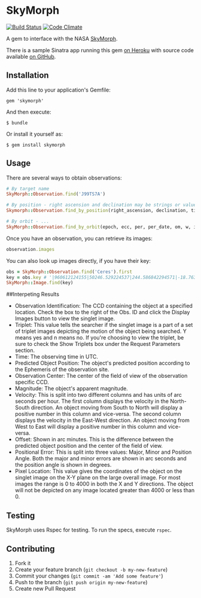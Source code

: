 # SkyMorph

[![Build Status](https://travis-ci.org/spaceappsatlanta/skymorph.png?branch=master)](https://travis-ci.org/spaceappsatlanta/skymorph)
[![Code Climate](https://codeclimate.com/github/spaceappsatlanta/skymorph.png)](https://codeclimate.com/github/spaceappsatlanta/skymorph)

A gem to interface with the NASA [SkyMorph](http://skyview.gsfc.nasa.gov/skymorph/skymorph.html).

There is a sample Sinatra app running this gem [on Heroku](http://skymorph.herokuapp.com/) with source code available [on GitHub](https://github.com/spaceappsatlanta/skynotra).

## Installation

Add this line to your application's Gemfile:

    gem 'skymorph'

And then execute:

    $ bundle

Or install it yourself as:

    $ gem install skymorph

## Usage

There are several ways to obtain observations:

```ruby
# By target name
SkyMorph::Observation.find('J99TS7A')

# By position - right ascension and declination may be strings or value objects
Skymorph::Observation.find_by_position(right_ascension, declination, time)

# By orbit - ...
SkyMorph::Observation.find_by_orbit(epoch, ecc, per, per_date, om, w, i, h)
```

Once you have an observation, you can retrieve its images:

```ruby
observation.images
```

You can also look up images directly, if you have their key:

```ruby
obs = SkyMorph::Observation.find('Ceres').first
key = obs.key # '|960612124155|50246.529224537|244.586842294571|-18.7630733314539|244.964565|-18.55884|7.30|-32.09|-4.65|0.05|0.04|-19.63|2942.15100272039|2568.62273640486|y|'
SkyMorph::Image.find(key)
```
##Interpeting Results

* Observation Identification: The CCD containing the object at a specified location. Check the box to the right of the Obs. ID and click the Display Images button to view the singlet image.
* Triplet: This value tells the searcher if the singlet image is a part of a set of triplet images depicting the motion of the object being searched. Y means yes and n means no. If you're choosing to view the triplet, be sure to check the Show Triplets box under the Request Parameters section.
* Time: The observing time in UTC.
* Predicted Object Position: The object's predicted position according to the Ephemeris of the observation site.
* Observation Center: The center of the field of view of the observation specific CCD.
* Magnitude: The object's apparent magnitude.
* Velocity: This is split into two different columns and has units of arc seconds per hour. The first column displays the velocity in the North-South direction. An object moving from South to North will display a positive number in this column and vice-versa. The second column displays the velocity in the East-West direction. An object moving from West to East will display a positive number in this column and vice-versa.
* Offset: Shown in arc minutes. This is the difference between the predicted object position and the center of the field of view.
* Positional Error: This is split into three values: Major, Minor and Position Angle. Both the major and minor errors are shown in arc seconds and the position angle is shown in degrees.
* Pixel Location: This value gives the coordinates of the object on the singlet image on the X-Y plane on the large overall image. For most images the range is 0 to 4000 in both the X and Y directions. The object will not be depicted on any image located greater than 4000 or less than 0.

## Testing

SkyMorph uses Rspec for testing. To run the specs, execute `rspec`.

## Contributing

1. Fork it
2. Create your feature branch (`git checkout -b my-new-feature`)
3. Commit your changes (`git commit -am 'Add some feature'`)
4. Push to the branch (`git push origin my-new-feature`)
5. Create new Pull Request
